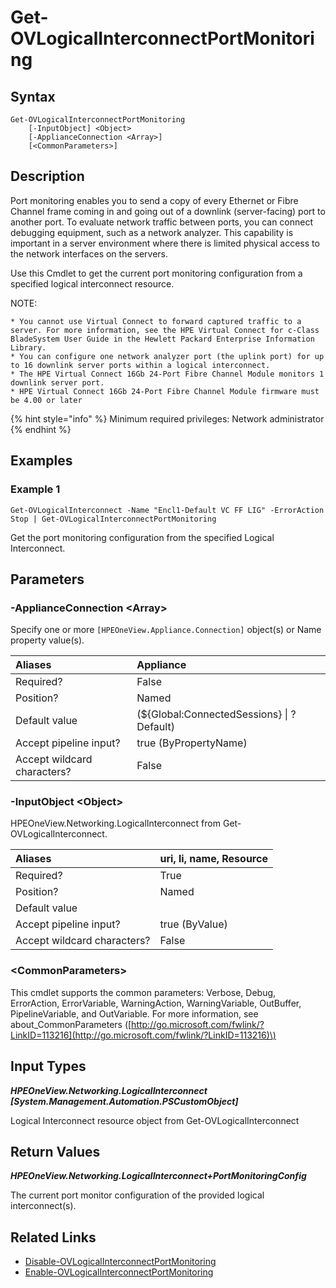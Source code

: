 ﻿---
description: Get port monitoring configuration from provided logical interconnect.
---

# Get-OVLogicalInterconnectPortMonitoring

## Syntax

```text
Get-OVLogicalInterconnectPortMonitoring
    [-InputObject] <Object>
    [-ApplianceConnection <Array>]
    [<CommonParameters>]
```

## Description

Port monitoring enables you to send a copy of every Ethernet or Fibre Channel frame coming in and going out of a downlink (server-facing) port to another port. To evaluate network traffic between ports, you can connect debugging equipment, such as a network analyzer. This capability is important in a server environment where there is limited physical access to the network interfaces on the servers.

Use this Cmdlet to get the current port monitoring configuration from a specified logical interconnect resource.

NOTE:

    * You cannot use Virtual Connect to forward captured traffic to a server. For more information, see the HPE Virtual Connect for c-Class BladeSystem User Guide in the Hewlett Packard Enterprise Information Library. 
    * You can configure one network analyzer port (the uplink port) for up to 16 downlink server ports within a logical interconnect. 
    * The HPE Virtual Connect 16Gb 24-Port Fibre Channel Module monitors 1 downlink server port. 
    * HPE Virtual Connect 16Gb 24-Port Fibre Channel Module firmware must be 4.00 or later 

{% hint style="info" %}
Minimum required privileges: Network administrator
{% endhint %}

## Examples

###  Example 1 

```text
Get-OVLogicalInterconnect -Name "Encl1-Default VC FF LIG" -ErrorAction Stop | Get-OVLogicalInterconnectPortMonitoring
```

Get the port monitoring configuration from the specified Logical Interconnect.

## Parameters

### -ApplianceConnection &lt;Array&gt;

Specify one or more `[HPEOneView.Appliance.Connection]` object(s) or Name property value(s).

| Aliases | Appliance |
| :--- | :--- |
| Required? | False |
| Position? | Named |
| Default value | (${Global:ConnectedSessions} &vert; ? Default) |
| Accept pipeline input? | true (ByPropertyName) |
| Accept wildcard characters? | False |

### -InputObject &lt;Object&gt;

HPEOneView.Networking.LogicalInterconnect from Get-OVLogicalInterconnect.

| Aliases | uri, li, name, Resource |
| :--- | :--- |
| Required? | True |
| Position? | Named |
| Default value |  |
| Accept pipeline input? | true (ByValue) |
| Accept wildcard characters? | False |

### &lt;CommonParameters&gt;

This cmdlet supports the common parameters: Verbose, Debug, ErrorAction, ErrorVariable, WarningAction, WarningVariable, OutBuffer, PipelineVariable, and OutVariable. For more information, see about\_CommonParameters \([http://go.microsoft.com/fwlink/?LinkID=113216](http://go.microsoft.com/fwlink/?LinkID=113216)\)

## Input Types

_**HPEOneView.Networking.LogicalInterconnect [System.Management.Automation.PSCustomObject]**_

Logical Interconnect resource object from Get-OVLogicalInterconnect

## Return Values

_**HPEOneView.Networking.LogicalInterconnect+PortMonitoringConfig**_

The current port monitor configuration of the provided logical interconnect(s).

## Related Links

* [Disable-OVLogicalInterconnectPortMonitoring](disable-ovlogicalinterconnectportmonitoring.md)
* [Enable-OVLogicalInterconnectPortMonitoring](enable-ovlogicalinterconnectportmonitoring.md)
